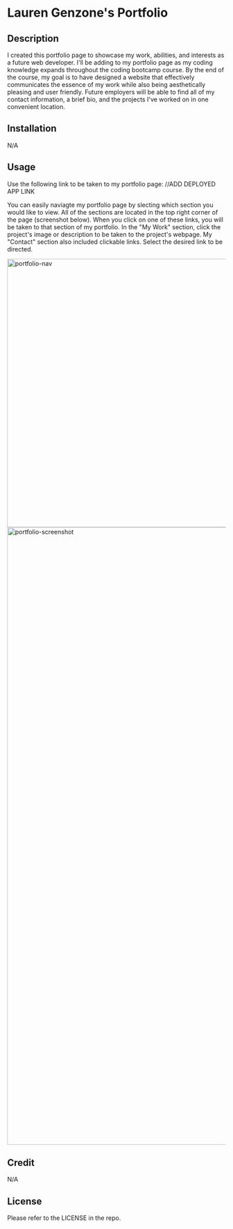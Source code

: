 # Lauren Genzone's Portfolio

## Description 

I created this portfolio page to showcase my work, abilities, and interests as a future web developer. I'll be adding to my portfolio page as my coding knowledge expands throughout the coding bootcamp course. By the end of the course, my goal is to have designed a website that effectively communicates the essence of my work while also being aesthetically pleasing and user friendly. Future employers will be able to find all of my contact information, a brief bio, and the projects I've worked on in one convenient location. 

## Installation 

N/A

## Usage 

Use the following link to be taken to my portfolio page: //ADD DEPLOYED APP LINK 

You can easily naviagte my portfolio page by slecting which section you would like to view. All of the sections are located in the top right corner of the page (screenshot below). When you click on one of these links, you will be taken to that section of my portfolio. 
In the "My Work" section, click the project's image or description to be taken to the project's webpage. 
My "Contact" section also included clickable links. Select the desired link to be directed. 

<img width="618" alt="portfolio-nav" src="https://user-images.githubusercontent.com/113480175/197603012-1009c5b7-2476-4b22-bbd7-4bbefd146bf6.png">


<img width="1422" alt="portfolio-screenshot" src="https://user-images.githubusercontent.com/113480175/197420786-3875180f-53a6-48e1-b54f-deeaf9ead3a9.png">


## Credit 

N/A

## License 

Please refer to the LICENSE in the repo. 